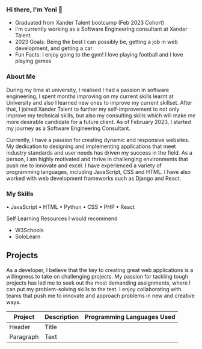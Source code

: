 ### Hi there, I'm Yeni 👋

- Graduated from Xander Talent bootcamp (Feb 2023 Cohort)
- I'm currently working as a Software Engineering consultant at Xander Talent
- 2023 Goals: Being the best I can possibly be, getting a job in web development, and getting a car 
- Fun Facts: I enjoy going to the gym! I love playing football and I love playing games


### About Me

During my time at university, I realised I had a passion in software engineering, I spent months improving on my current skills learnt at University and also I learned new ones to improve my current skillset. After that, I joined Xander Talent to further my self-improvement to not only improve my technical skills, but also my consulting skills which will make me more desirable candidate for a future client.  As of February 2023, I started my journey as a Software Engineering Consultant.

Currently, I have a passion for creating dynamic and responsive websites. My dedication to designing and implementing applications that meet industry standards and user needs has driven my success in the field. As a person, I am highly motivated and thrive in challenging environments that push me to innovate and excel. I have experienced a variety of programming languages, including JavaScript, CSS and HTML. I have also worked with web development frameworks such as Django and React.

### My Skills

•	JavaScript
•	HTML
•	Python
•	CSS
•	PHP
•	React

Self Learning Resources I would recommend

- W3Schools 
- SoloLearn

## Projects

As a developer, I believe that the key to creating great web applications is a willingness to take on challenging projects. My passion for tackling tough projects has led me to seek out the most demanding assignments, where I can put my problem-solving skills to the test. I enjoy collaborating with teams that push me to innovate and approach problems in new and creative ways.

| Project | Description | Programming Languages Used   |
| ----------- | -----------             |-----------|
| Header | Title                        |                     |
| Paragraph | Text                      |                   |
